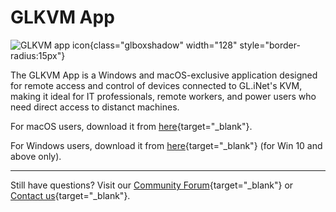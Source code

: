 # GLKVM App

![GLKVM app icon](https://static.gl-inet.com/docs/kvm/faq/glkvm_app/icon_glinet_rm.jpg){class="glboxshadow" width="128" style="border-radius:15px"}

The GLKVM App is a Windows and macOS-exclusive application designed for remote access and control of devices connected to GL.iNet's KVM, making it ideal for IT professionals, remote workers, and power users who need direct access to distanct machines.

For macOS users, download it from [here](https://apps.apple.com/us/app/glkvm/id6740846845?mt=12){target="_blank"}.

For Windows users, download it from [here](https://www.gl-inet.com/app-rm/#){target="_blank"} (for Win 10 and above only).

---

Still have questions? Visit our [Community Forum](https://forum.gl-inet.com){target="_blank"} or [Contact us](https://www.gl-inet.com/contacts/){target="_blank"}.